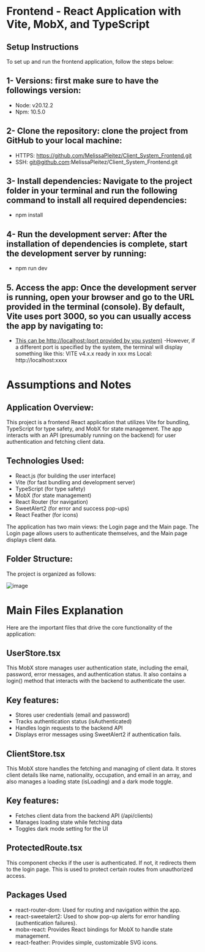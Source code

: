 # Frontend - React Application with Vite, MobX, and TypeScript
## Setup Instructions

To set up and run the frontend application, follow the steps below:

## 1- Versions: first make sure to have the followings version:
- Node: v20.12.2
- Npm: 10.5.0

## 2- Clone the repository: clone the project from GitHub to your local machine:
- HTTPS: https://github.com/MelissaPleitez/Client_System_Frontend.git
- SSH: git@github.com:MelissaPleitez/Client_System_Frontend.git

## 3- Install dependencies: Navigate to the project folder in your terminal and run the following command to install all required dependencies:
- npm install

## 4- Run the development server: After the installation of dependencies is complete, start the development server by running:
- npm run dev

## 5. Access the app: Once the development server is running, open your browser and go to the URL provided in the terminal (console). By default, Vite uses port 3000, so you can usually access the app by navigating to:
- [This can be http://localhost:(port provided by you system)](http://localhost:3000
)
-However, if a different port is specified by the system, the terminal will display something like this:
  VITE v4.x.x  ready in xxx ms
  Local: http://localhost:xxxx

# Assumptions and Notes

## Application Overview:

This project is a frontend React application that utilizes Vite for bundling, TypeScript for type safety, and MobX for state management. The app interacts with an API (presumably running on the backend) for user authentication and fetching client data.

## Technologies Used:
- React.js (for building the user interface)
- Vite (for fast bundling and development server)
- TypeScript (for type safety)
- MobX (for state management)
- React Router (for navigation)
- SweetAlert2 (for error and success pop-ups)
- React Feather (for icons)
  
The application has two main views: the Login page and the Main page. The Login page allows users to authenticate themselves, and the Main page displays client data.

## Folder Structure:
The project is organized as follows:

![image](https://github.com/user-attachments/assets/a0cefe77-8609-4a95-b2d4-6f8b3c8186cd)


# Main Files Explanation
Here are the important files that drive the core functionality of the application:

## UserStore.tsx
This MobX store manages user authentication state, including the email, password, error messages, and authentication status. It also contains a login() method that interacts with the backend to authenticate the user.

## Key features:

- Stores user credentials (email and password)
- Tracks authentication status (isAuthenticated)
- Handles login requests to the backend API
- Displays error messages using SweetAlert2 if authentication fails.

## ClientStore.tsx
This MobX store handles the fetching and managing of client data. It stores client details like name, nationality, occupation, and email in an array, and also manages a loading state (isLoading) and a dark mode toggle.

## Key features:

- Fetches client data from the backend API (/api/clients)
- Manages loading state while fetching data
- Toggles dark mode setting for the UI
  
## ProtectedRoute.tsx
This component checks if the user is authenticated. If not, it redirects them to the login page. This is used to protect certain routes from unauthorized access.

## Packages Used
- react-router-dom: Used for routing and navigation within the app.
- react-sweetalert2: Used to show pop-up alerts for error handling (authentication failures).
- mobx-react: Provides React bindings for MobX to handle state management.
- react-feather: Provides simple, customizable SVG icons.
